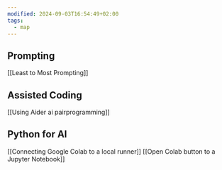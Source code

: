 ```yaml
---
modified: 2024-09-03T16:54:49+02:00
tags:
  - map
---
```

## Prompting
[[Least to Most Prompting]]

## Assisted Coding
[[Using Aider ai pairprogramming]]

## Python for AI
[[Connecting Google Colab to a local runner]]
[[Open Colab button to a Jupyter Notebook]]
